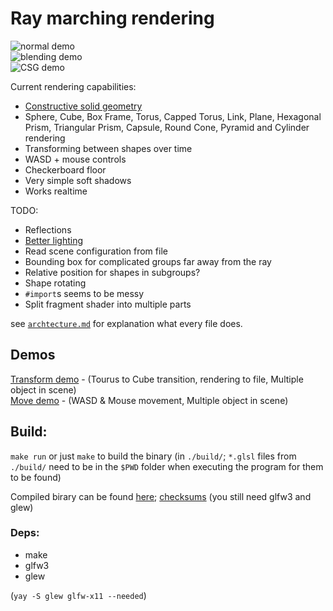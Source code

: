 # Ray marching rendering

![normal demo](https://randacek.dev/p/demo.png)  
![blending demo](https://randacek.dev/p/blending.png)  
![CSG demo](https://randacek.dev/p/csg.png)  

Current rendering capabilities:  
- [Constructive solid geometry](https://en.wikipedia.org/wiki/Constructive_solid_geometry)
- Sphere, Cube, Box Frame, Torus, Capped Torus, Link, Plane, Hexagonal Prism, Triangular Prism, Capsule, Round Cone, Pyramid and Cylinder rendering
- Transforming between shapes over time
- WASD + mouse controls
- Checkerboard floor
- Very simple soft shadows
- Works realtime

TODO:
- Reflections
- [Better lighting](https://en.wikipedia.org/wiki/Computer_graphics_lighting)
- Read scene configuration from file
- Bounding box for complicated groups far away from the ray
- Relative position for shapes in subgroups?
- Shape rotating
- `#import`s seems to be messy
- Split fragment shader into multiple parts

see [`archtecture.md`](architecture.md) for explanation what every file does.  

## Demos
[Transform demo](https://randacek.dev/p/transform_demo.mp4) - (Tourus to Cube transition, rendering to file, Multiple object in scene)  
[Move demo](https://randacek.dev/p/move_demo.mp4) - (WASD & Mouse movement, Multiple object in scene)  

## Build:
`make run` or just `make` to build the binary (in `./build/`; `*.glsl` files from `./build/` need to be in the `$PWD` folder when executing the program for them to be found)  
  
Compiled birary can be found [here](https://randacek.dev/p/build.7z); [checksums](https://randacek.dev/p/build.7z.checksum) (you still need glfw3 and glew)

### Deps:
- make
- glfw3
- glew  

(`yay -S glew glfw-x11 --needed`)
